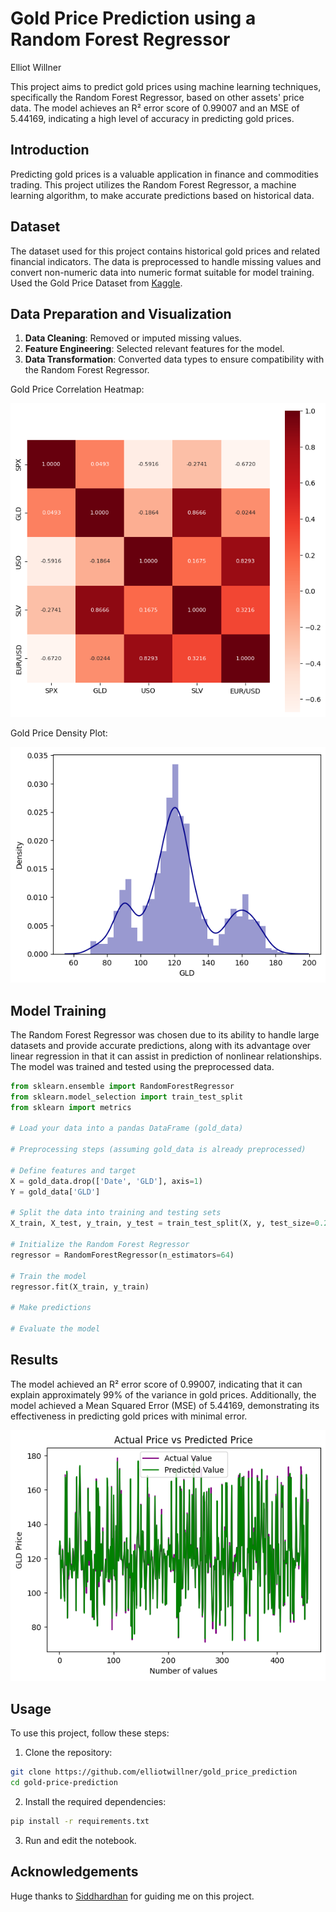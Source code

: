 # Gold Price Prediction using a Random Forest Regressor

Elliot Willner

This project aims to predict gold prices using machine learning techniques, specifically the Random Forest Regressor, based on other assets' price data. The model achieves an R² error score of 0.99007 and an MSE of 5.44169, indicating a high level of accuracy in predicting gold prices.

## Introduction

Predicting gold prices is a valuable application in finance and commodities trading. This project utilizes the Random Forest Regressor, a machine learning algorithm, to make accurate predictions based on historical data.

## Dataset

The dataset used for this project contains historical gold prices and related financial indicators. The data is preprocessed to handle missing values and convert non-numeric data into numeric format suitable for model training. Used the Gold Price Dataset from [Kaggle](https://www.kaggle.com/datasets/altruistdelhite04/gold-price-data?resource=download).

## Data Preparation and Visualization

1. **Data Cleaning**: Removed or imputed missing values.
2. **Feature Engineering**: Selected relevant features for the model.
3. **Data Transformation**: Converted data types to ensure compatibility with the Random Forest Regressor.

Gold Price Correlation Heatmap:

![Gold Price Correlation Heatmap](images/correlation_heatmap.png)

Gold Price Density Plot:

![Gold Price Density Plot](images/density_plot.png)

## Model Training

The Random Forest Regressor was chosen due to its ability to handle large datasets and provide accurate predictions, along with its advantage over linear regression in that it can assist in prediction of nonlinear relationships. The model was trained and tested using the preprocessed data. 

```python
from sklearn.ensemble import RandomForestRegressor
from sklearn.model_selection import train_test_split
from sklearn import metrics

# Load your data into a pandas DataFrame (gold_data)

# Preprocessing steps (assuming gold_data is already preprocessed)

# Define features and target
X = gold_data.drop(['Date', 'GLD'], axis=1)
Y = gold_data['GLD']

# Split the data into training and testing sets
X_train, X_test, y_train, y_test = train_test_split(X, y, test_size=0.2, random_state=42)

# Initialize the Random Forest Regressor
regressor = RandomForestRegressor(n_estimators=64)

# Train the model
regressor.fit(X_train, y_train)

# Make predictions

# Evaluate the model
```

## Results

The model achieved an R² error score of 0.99007, indicating that it can explain approximately 99% of the variance in gold prices. Additionally, the model achieved a Mean Squared Error (MSE) of 5.44169, demonstrating its effectiveness in predicting gold prices with minimal error.

![Actual Price vs Predicted Price](images/evaluation.png)


## Usage

To use this project, follow these steps:

1. Clone the repository:
```bash
git clone https://github.com/elliotwillner/gold_price_prediction
cd gold-price-prediction
```

2. Install the required dependencies:
```bash
pip install -r requirements.txt
```

3. Run and edit the notebook.


## Acknowledgements
Huge thanks to [Siddhardhan](https://www.youtube.com/@Siddhardhan/featured) for guiding me on this project.
